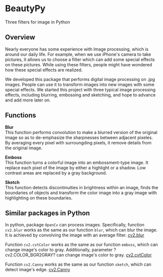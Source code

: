 # BeautyPy
Three filters for image in Python

## Overview
Nearly everyone has some experience with Image processing, which is around our daily life. For example, when we use iPhone's camera to take pictures, it allows us to choose a filter which can add some special effects on these pictures. While using these filters, people might have wondered how these special effects are realized.

We developed this package that performs digital image processing on .jpg images. People can use it to transform images into new images with some special effects. We started this project with three typical image processing effects, including blurring, embossing and sketching, and hope to advance and add more later on.  

## Functions
**Blur**  
This function performs convolution to make a blurred version of the original image so as to de-emphasize the sharpnesses between adjacent pixeles. By averaging every pixel with surroungding pixels, it remove details from the original image.

**Emboss**  
This function turns a colorful image into an embossment-type image. It replace each pixel of the image by either a highlight or a shadow. Low contrast areas are replaced by a gray background.

**Sketch**  
This function detects discontinuities in brightness within an image, finds the boundaries of objects and transform the color image into a gray image with highlighting on these boundaries.

## Similar packages in Python 

In python, package `OpenCv` can process images. 
Specifically, function `cv2.blur` works as the same as our function `blur`, which can blur the image. It is achieved by convolving the image with an average filter. [cv2.blur](https://docs.opencv.org/3.1.0/d4/d13/tutorial_py_filtering.html)

Function `cv2.cvtColor` works as the same as our function `emboss`, which can change image's color to gray. Additionally, parameter  ?cv2.COLOR_BGR2GRAY? can change image's color to gray. [cv2.cvtColor](https://extr3metech.wordpress.com/2012/09/23/convert-photo-to-grayscale-with-python-opencv/)

Function `cv2.Canny` works as the same as our function `sketch`, which can detect image's edge. 
[cv2.Canny](https://opencv-python-tutroals.readthedocs.io/en/latest/py_tutorials/py_imgproc/py_canny/py_canny.html)